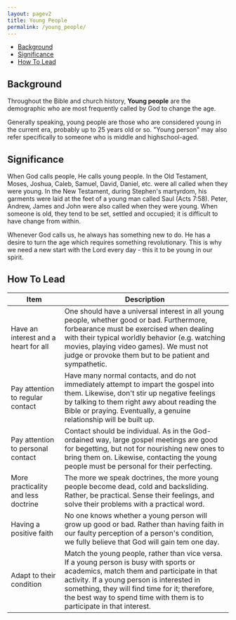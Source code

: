 ```yaml
---
layout: pagev2
title: Young People
permalink: /young_people/
---
```

- [Background](#background)
- [Significance](#significance)
- [How To Lead](#how-to-lead)

## Background

Throughout the Bible and church history, **Young people** are the demographic who are most frequently called by God to change the age.

Generally speaking, young people are those who are considered young in the current era, probably up to 25 years old or so. "Young person" may also refer specifically to someone who is middle and highschool-aged.

## Significance

When God calls people, He calls young people. In the Old Testament, Moses, Joshua, Caleb, Samuel, David, Daniel, etc. were all called when they were young. In the New Testament, during Stephen's martyrdom, his garments were laid at the feet of a young man called Saul (Acts 7:58). Peter, Andrew, James and John were also called when they were young. When someone is old, they tend to be set, settled and occupied; it is difficult to have change from within. 

Whenever God calls us, he always has something new to do. He has a desire to turn the age which requires something revolutionary. This is why we need a new start with the Lord every day - this it to be young in our spirit.

## How To Lead 

| Item | Description |
| --- | --- |
| Have an interest and a heart for all | One should have a universal interest in all young people, whether good or bad. Furthermore, forbearance must be exercised when dealing with their typical worldly behavior (e.g. watching movies, playing video games). We must not judge or provoke them but to be patient and sympathetic. |
| Pay attention to regular contact | Have many normal contacts, and do not immediately attempt to impart the gospel into them. Likewise, don't stir up negative feelings by talking to them right awy about reading the Bible or praying. Eventually, a genuine relationship will be built up. |
| Pay attention to personal contact | Contact should be individual. As in the God-ordained way, large gospel meetings are good for begetting, but not for nourishing new ones to bring them on. Likewise, contacting the young people must be personal for their perfecting. |
| More practicality and less doctrine | The more we speak doctrines, the more young people become dead, cold and backsliding. Rather, be practical. Sense their feelings, and solve their problems with a practical word. |
| Having a positive faith | No one knows whether a young person will grow up good or bad. Rather than having faith in our faulty perception of a person's condition, we fully believe that God will gain tem one day. |
| Adapt to their condition | Match the young people, rather than vice versa. If a young person is busy with sports or academics, match them and participate in that activity. If a young person is interested in something, they will find time for it; therefore, the best way to spend time with them is to participate in that interest. |